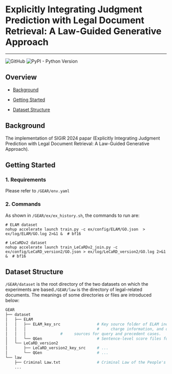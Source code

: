 # Explicitly Integrating Judgment Prediction with Legal Document Retrieval: A Law-Guided Generative Approach

---

![GitHub](https://img.shields.io/github/license/myx666/LeCaRD) ![PyPI - Python Version](https://img.shields.io/pypi/pyversions/numpy)

## Overview

* [Background](#background)

- [Getting Started](#getting-started)

* [Dataset Structure](#dataset-structure)

## Background

The implementation of SIGIR 2024 papar (Explicitly Integrating Judgment Prediction with Legal Document Retrieval: A Law-Guided Generative Approach).

## Getting Started

### 1. Requirements

Please refer to `/GEAR/env.yaml`

### 2. Commands

As shown in  `/GEAR/ex/ex_history.sh`, the commands to run are:

```shell
# ELAM dataset
nohup accelerate launch train.py -c ex/config/ELAM/GO.json  > ex/log/ELAM/GO.log 2>&1 &  # bf16

# LeCaRDv2 dataset
nohup accelerate launch train_LeCaRDv2_join.py -c ex/config/LeCaRD_version2/GO.json > ex/log/LeCaRD_version2/GO.log 2>&1 &  # bf16
```

## Dataset Structure

`/GEAR/dataset` is the root directory of the two datasets on which the experiments are based.`/GEAR/law` is the directory of legal-related documents. The meanings of some directories or files are introduced below:

```python
GEAR
├── dataset
│   ├── ELAM   
│   │   ├── ELAM_key_src                # Key source folder of ELAM including text, labels, 
│   │   │                               #     charge information, and other relevant data
│   │   │				#     sources for query and precedent cases.
│   │   └── QGen                        # Sentence-level score files for rationale extraction.
│   └── LeCaRD_version2
│       ├── LeCaRD_version2_key_src     # ...
│       └── QGen                        # ...
└── law
    ├── Criminal Law.txt                # Criminal Law of the People's Republic of China.
    ...
```
